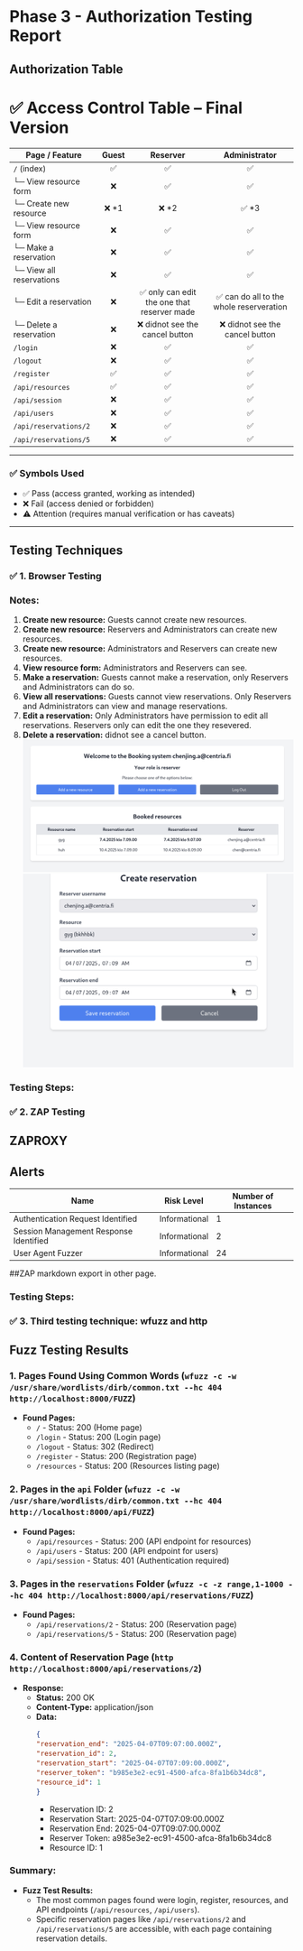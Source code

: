 # Phase 3 - Authorization Testing Report

## Authorization Table
# ✅ Access Control Table – Final Version


| Page / Feature                                 | Guest | Reserver | Administrator |
|------------------------------------------------|:-----:|:--------:|:-------------:|
| `/` (index)                                    |  ✅   |   ✅     |      ✅       |
| └─ View resource form                          |  ❌   |   ✅     |      ✅       |
| └─ Create new resource                         |  ❌ *1|  ❌ *2   |     ✅ *3     |
| └─ View resource form    | ❌    | ✅       | ✅            |
| └─ Make a reservation    | ❌    | ✅       | ✅            |
| └─ View all reservations | ❌    | ✅       | ✅            |
| └─ Edit a reservation    | ❌    | ✅ only can edit the one that reserver made      | ✅  can do all to the whole reserveration     |
| └─ Delete a reservation  | ❌    | ❌ didnot see the cancel button      | ❌    didnot see the cancel button        |
| `/login`                                       |  ❌   |   ✅     |      ✅       |
| `/logout`                                      |  ❌  |   ✅     |      ✅       |
| `/register`                                    |  ✅   |   ✅     |      ✅       |
| `/api/resources`                               |  ✅   |   ✅     |      ✅       |
| `/api/session`                                 |  ❌   |   ✅     |      ✅       |
| `/api/users`                                   |  ❌   |   ✅     |      ✅       |
| `/api/reservations/2`                          |  ❌   | ✅     |     ✅    |
| `/api/reservations/5`                          |  ❌   | ✅    |     ✅     |

---

### ✅ Symbols Used

- ✅ Pass (access granted, working as intended)
- ❌ Fail (access denied or forbidden)
- ⚠️ Attention (requires manual verification or has caveats)

---
## Testing Techniques

### ✅ 1. Browser Testing

### Notes:
1. **Create new resource:** Guests cannot create new resources.
2. **Create new resource:** Reservers and Administrators can create new resources.
3. **Create new resource:** Administrators and Reservers can create new resources.
4. **View resource form:** Administrators and Reservers can see.
5. **Make a reservation:** Guests cannot make a reservation, only Reservers and Administrators can do so.
6. **View all reservations:** Guests cannot view reservations. Only Reservers and Administrators can view and manage reservations.
7. **Edit a reservation:** Only Administrators have permission to edit all reservations. Reservers only can edit the one they resevered.
8. **Delete a reservation:** didnot see a cancel button.
![Screenshot](https://github.com/ChenjingZhuang/Cybersecurity-and-data-privacy/blob/main/phase3/Screenshot%202025-04-04%20at%2023.17.31.png)
![Screenshot](https://github.com/ChenjingZhuang/Cybersecurity-and-data-privacy/blob/main/phase3/Screenshot%202025-04-04%20at%2023.18.36.png)


### Testing Steps: 


### ✅ 2. ZAP Testing
## ZAPROXY
## Alerts

| Name | Risk Level | Number of Instances |
| --- | --- | --- |
| Authentication Request Identified | Informational | 1 |
| Session Management Response Identified | Informational | 2 |
| User Agent Fuzzer | Informational | 24 |

##ZAP markdown export in other page.

### Testing Steps: 


### ✅ 3. Third testing technique: wfuzz and http

## Fuzz Testing Results

### 1. Pages Found Using Common Words (`wfuzz -c -w /usr/share/wordlists/dirb/common.txt --hc 404 http://localhost:8000/FUZZ`)
- **Found Pages:**
  - `/` - Status: 200 (Home page)
  - `/login` - Status: 200 (Login page)
  - `/logout` - Status: 302 (Redirect)
  - `/register` - Status: 200 (Registration page)
  - `/resources` - Status: 200 (Resources listing page)

### 2. Pages in the `api` Folder (`wfuzz -c -w /usr/share/wordlists/dirb/common.txt --hc 404 http://localhost:8000/api/FUZZ`)
- **Found Pages:**
  - `/api/resources` - Status: 200 (API endpoint for resources)
  - `/api/users` - Status: 200 (API endpoint for users)
  - `/api/session` - Status: 401 (Authentication required)

### 3. Pages in the `reservations` Folder (`wfuzz -c -z range,1-1000 --hc 404 http://localhost:8000/api/reservations/FUZZ`)
- **Found Pages:**
  - `/api/reservations/2` - Status: 200 (Reservation page)
  - `/api/reservations/5` - Status: 200 (Reservation page)

### 4. Content of Reservation Page (`http http://localhost:8000/api/reservations/2`)
- **Response:**
  - **Status:** 200 OK
  - **Content-Type:** application/json
  - **Data:**
    ```json
    {
    "reservation_end": "2025-04-07T09:07:00.000Z",
    "reservation_id": 2,
    "reservation_start": "2025-04-07T07:09:00.000Z",
    "reserver_token": "b985e3e2-ec91-4500-afca-8fa1b6b34dc8",
    "resource_id": 1
    }
    ```
    - Reservation ID: 2
    - Reservation Start: 2025-04-07T07:09:00.000Z
    - Reservation End: 2025-04-07T09:07:00.000Z
    - Reserver Token: a985e3e2-ec91-4500-afca-8fa1b6b34dc8
    - Resource ID: 1

### Summary:
- **Fuzz Test Results:**
  - The most common pages found were login, register, resources, and API endpoints (`/api/resources`, `/api/users`).
  - Specific reservation pages like `/api/reservations/2` and `/api/reservations/5` are accessible, with each page containing reservation details.



